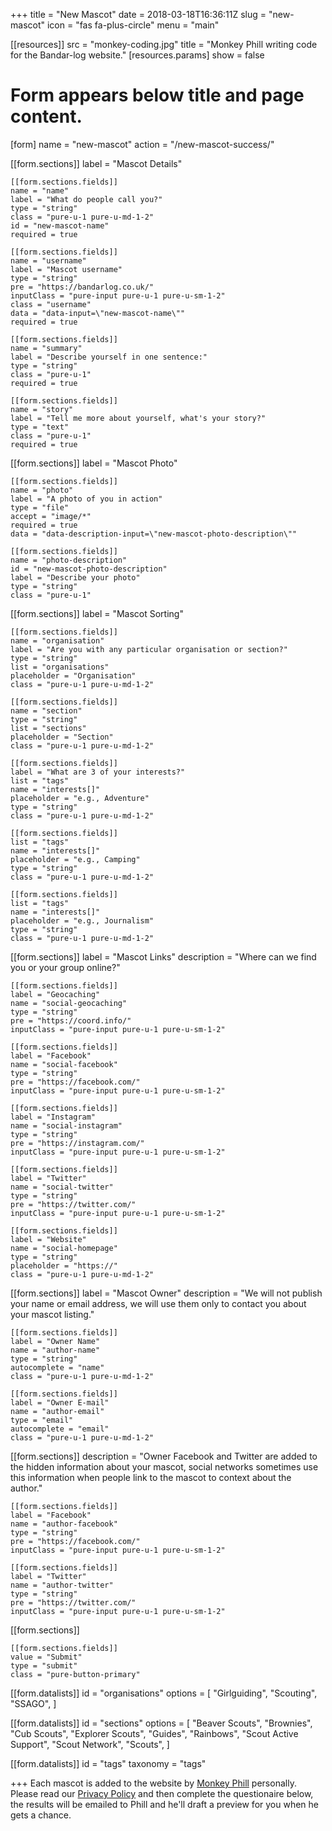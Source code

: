 +++
title = "New Mascot"
date = 2018-03-18T16:36:11Z
slug = "new-mascot"
icon = "fas fa-plus-circle"
menu = "main"

[[resources]]
src = "monkey-coding.jpg"
title = "Monkey Phill writing code for the Bandar-log website."
    [resources.params]
    show = false

# Form appears below title and page content.
[form]
name = "new-mascot"
action = "/new-mascot-success/"

[[form.sections]]
label = "Mascot Details"

    [[form.sections.fields]]
    name = "name"
    label = "What do people call you?"
    type = "string"
    class = "pure-u-1 pure-u-md-1-2"
    id = "new-mascot-name"
    required = true

    [[form.sections.fields]]
    name = "username"
    label = "Mascot username"
    type = "string"
    pre = "https://bandarlog.co.uk/"
    inputClass = "pure-input pure-u-1 pure-u-sm-1-2"
    class = "username"
    data = "data-input=\"new-mascot-name\""
    required = true

    [[form.sections.fields]]
    name = "summary"
    label = "Describe yourself in one sentence:"
    type = "string"
    class = "pure-u-1"
    required = true

    [[form.sections.fields]]
    name = "story"
    label = "Tell me more about yourself, what's your story?"
    type = "text"
    class = "pure-u-1"
    required = true

[[form.sections]]
    label = "Mascot Photo"

    [[form.sections.fields]]
    name = "photo"
    label = "A photo of you in action"
    type = "file"
    accept = "image/*"
    required = true
    data = "data-description-input=\"new-mascot-photo-description\""

    [[form.sections.fields]]
    name = "photo-description"
    id = "new-mascot-photo-description"
    label = "Describe your photo"
    type = "string"
    class = "pure-u-1"

[[form.sections]]
    label = "Mascot Sorting"

    [[form.sections.fields]]
    name = "organisation"
    label = "Are you with any particular organisation or section?"
    type = "string"
    list = "organisations"
    placeholder = "Organisation"
    class = "pure-u-1 pure-u-md-1-2"

    [[form.sections.fields]]
    name = "section"
    type = "string"
    list = "sections"
    placeholder = "Section"
    class = "pure-u-1 pure-u-md-1-2"

    [[form.sections.fields]]
    label = "What are 3 of your interests?"
    list = "tags"
    name = "interests[]"
    placeholder = "e.g., Adventure"
    type = "string"
    class = "pure-u-1 pure-u-md-1-2"

    [[form.sections.fields]]
    list = "tags"
    name = "interests[]"
    placeholder = "e.g., Camping"
    type = "string"
    class = "pure-u-1 pure-u-md-1-2"

    [[form.sections.fields]]
    list = "tags"
    name = "interests[]"
    placeholder = "e.g., Journalism"
    type = "string"
    class = "pure-u-1 pure-u-md-1-2"

[[form.sections]]
label = "Mascot Links"
description = "Where can we find you or your group online?"

    [[form.sections.fields]]
    label = "Geocaching"
    name = "social-geocaching"
    type = "string"
    pre = "https://coord.info/"
    inputClass = "pure-input pure-u-1 pure-u-sm-1-2"

    [[form.sections.fields]]
    label = "Facebook"
    name = "social-facebook"
    type = "string"
    pre = "https://facebook.com/"
    inputClass = "pure-input pure-u-1 pure-u-sm-1-2"

    [[form.sections.fields]]
    label = "Instagram"
    name = "social-instagram"
    type = "string"
    pre = "https://instagram.com/"
    inputClass = "pure-input pure-u-1 pure-u-sm-1-2"

    [[form.sections.fields]]
    label = "Twitter"
    name = "social-twitter"
    type = "string"
    pre = "https://twitter.com/"
    inputClass = "pure-input pure-u-1 pure-u-sm-1-2"

    [[form.sections.fields]]
    label = "Website"
    name = "social-homepage"
    type = "string"
    placeholder = "https://"
    class = "pure-u-1 pure-u-md-1-2"

[[form.sections]]
label = "Mascot Owner"
description = "We will not publish your name or email address, we will use them only to contact you about your mascot listing."

    [[form.sections.fields]]
    label = "Owner Name"
    name = "author-name"
    type = "string"
    autocomplete = "name"
    class = "pure-u-1 pure-u-md-1-2"

    [[form.sections.fields]]
    label = "Owner E-mail"
    name = "author-email"
    type = "email"
    autocomplete = "email"
    class = "pure-u-1 pure-u-md-1-2"

[[form.sections]]
description = "Owner Facebook and Twitter are added to the hidden information about your mascot, social networks sometimes use this information when people link to the mascot to context about the author."

    [[form.sections.fields]]
    label = "Facebook"
    name = "author-facebook"
    type = "string"
    pre = "https://facebook.com/"
    inputClass = "pure-input pure-u-1 pure-u-sm-1-2"

    [[form.sections.fields]]
    label = "Twitter"
    name = "author-twitter"
    type = "string"
    pre = "https://twitter.com/"
    inputClass = "pure-input pure-u-1 pure-u-sm-1-2"

[[form.sections]]

    [[form.sections.fields]]
    value = "Submit"
    type = "submit"
    class = "pure-button-primary"

[[form.datalists]]
id = "organisations"
options = [
    "Girlguiding",
    "Scouting",
    "SSAGO",
]

[[form.datalists]]
id = "sections"
options = [
    "Beaver Scouts",
    "Brownies",
    "Cub Scouts",
    "Explorer Scouts",
    "Guides",
    "Rainbows",
    "Scout Active Support",
    "Scout Network",
    "Scouts",
]

[[form.datalists]]
id = "tags"
taxonomy = "tags"

+++
Each mascot is added to the website by [Monkey Phill](/monkey-phill/) personally.  Please read our [Privacy Policy](/privacy-policy/) and then complete the questionaire below, the results will be emailed to Phill and he'll draft a preview for you when he gets a chance.